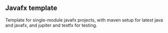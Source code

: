 ## Javafx template

Template for single-module javafx projects, with maven setup for latest java and javafx, and jupiter and testfx for testing.
